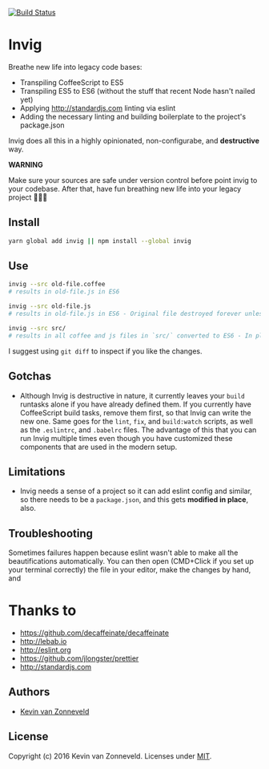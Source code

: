 [![Build Status](https://travis-ci.org/kvz/invig.svg?branch=master)](https://travis-ci.org/kvz/invig)

# Invig

Breathe new life into legacy code bases:

 - Transpiling CoffeeScript to ES5
 - Transpiling ES5 to ES6 (without the stuff that recent Node hasn't nailed yet)
 - Applying <http://standardjs.com> linting via eslint
 - Adding the necessary linting and building boilerplate to the project's package.json
 
Invig does all this in a highly opinionated, non-configurabe, and **destructive** way. 

**WARNING**

Make sure your sources are safe under version control before point invig to your codebase. 
After that, have fun breathing new life into your legacy project 🤗💨🌿 

## Install

```bash
yarn global add invig || npm install --global invig
```

## Use

```bash
invig --src old-file.coffee
# results in old-file.js in ES6
```

```bash
invig --src old-file.js
# results in old-file.js in ES6 - Original file destroyed forever unless under version control!
```

```bash
invig --src src/
# results in all coffee and js files in `src/` converted to ES6 - In place! Original `src/` destroyed forever unless under version control
```

I suggest using `git diff` to inspect if you like the changes. 

## Gotchas

- Although Invig is destructive in nature, it currently leaves your `build` runtasks alone if you have already defined them. If you currently have
CoffeeScript build tasks, remove them first, so that Invig can write the new one. 
Same goes for the `lint`, `fix`, and `build:watch` scripts, as well as the `.eslintrc`, and `.babelrc` files. The advantage of this that you 
can run Invig multiple times even though you have customized these components that are used in the modern setup.

## Limitations

- Invig needs a sense of a project so it can add eslint config and similar, so there needs to be a `package.json`, and this gets
**modified in place**, also.

## Troubleshooting

Sometimes failures happen because eslint wasn't able to make all the beautifications automatically. 
You can then open (CMD+Click if you set up your terminal correctly) the file in your editor, make the changes by hand,
and 

# Thanks to

- <https://github.com/decaffeinate/decaffeinate>
- <http://lebab.io>
- <http://eslint.org>
- <https://github.com/jlongster/prettier>
- <http://standardjs.com>

## Authors

 - [Kevin van Zonneveld](https://transloadit.com/about/#kevin)

## License

Copyright (c) 2016 Kevin van Zonneveld. Licenses under [MIT](LICENSE).
